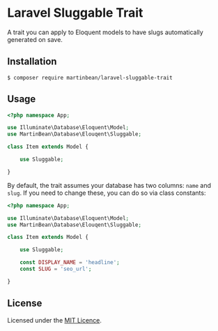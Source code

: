 # Laravel Sluggable Trait

A trait you can apply to Eloquent models to have slugs automatically generated on save.

## Installation

    $ composer require martinbean/laravel-sluggable-trait

## Usage

```php
<?php namespace App;

use Illuminate\Database\Eloquent\Model;
use MartinBean\Database\Elouqent\Sluggable;

class Item extends Model {

	use Sluggable;

}
```

By default, the trait assumes your database has two columns: `name` and `slug`.
If you need to change these, you can do so via class constants:

```php
<?php namespace App;

use Illuminate\Database\Eloquent\Model;
use MartinBean\Database\Elouqent\Sluggable;

class Item extends Model {

	use Sluggable;

	const DISPLAY_NAME = 'headline';
	const SLUG = 'seo_url';

}
```

## License

Licensed under the [MIT Licence](LICENSE.md).
